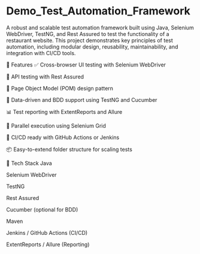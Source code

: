 # Demo_Test_Automation_Framework
A robust and scalable test automation framework built using Java, Selenium WebDriver, TestNG, and Rest Assured to test the functionality of a restaurant website. This project demonstrates key principles of test automation, including modular design, reusability, maintainability, and integration with CI/CD tools.

🔧 Features
✅ Cross-browser UI testing with Selenium WebDriver

🔄 API testing with Rest Assured

🧱 Page Object Model (POM) design pattern

📑 Data-driven and BDD support using TestNG and Cucumber

📊 Test reporting with ExtentReports and Allure

🔁 Parallel execution using Selenium Grid

🚀 CI/CD ready with GitHub Actions or Jenkins

📦 Easy-to-extend folder structure for scaling tests

🧰 Tech Stack
Java

Selenium WebDriver

TestNG

Rest Assured

Cucumber (optional for BDD)

Maven

Jenkins / GitHub Actions (CI/CD)

ExtentReports / Allure (Reporting)
